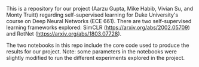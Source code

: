 This is a repository for our project (Aarzu Gupta, Mike Habib, Vivian Su, and Monty Truitt) regarding self-supervised learning for Duke University's course on Deep Neural Networks (ECE 661). There are two self-supervised learning frameworks explored: SimCLR (https://arxiv.org/abs/2002.05709) and RotNet (https://arxiv.org/abs/1803.07728).

The two notebooks in this repo include the core code used to produce the results for our project. Note: some parameters in the notebooks were slightly modified to run the different experiments explored in the project.
